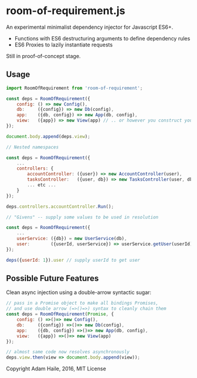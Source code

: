 # room-of-requirement.js
An experimental minimalist dependency injector for Javascript ES6+.

- Functions with ES6 destructuring arguments to define dependency rules
- ES6 Proxies to lazily instantiate requests

Still in proof-of-concept stage.

## Usage
```javascript
import RoomOfRequirement from 'room-of-requirement';

const deps = RoomOfRequirement({
    config: () => new Config(),
    db:     ({config}) => new Db(config),
    app:    ({db, config}) => new App(db, config),
    view:   ({app}) => new View(app) // .. or however you construct your apps
});

document.body.append(deps.view);

// Nested namespaces

const deps = RoomOfRequirement({
    ...
    controllers: {
        accountController: ({user}) => new AccountController(user),
        tasksController:   ({user, db}) => new TasksController(user, db),
        ... etc ...
    }
});

deps.controllers.accountController.Run();

// "Givens" -- supply some values to be used in resolution

const deps = RoomOfRequirement({
    ...
    userService: ({db}) = new UserService(db),
    user:        ({userId, userService}) => userService.getUser(userId) // note: no rule for userId
});

deps({userId: 1}).user // supply userId to get user
```

## Possible Future Features

Clean async injection using a double-arrow syntactic sugar:

```javascript
// pass in a Promise object to make all bindings Promises, 
// and use double arrow (=>()=>) syntax to cleanly chain them
const deps = RoomOfRequirement(Promise, {
    config: () =>()=> new Config(),
    db:     ({config}) =>()=> new Db(config),
    app:    ({db, config}) =>()=> new App(db, config),
    view:   ({app}) =>()=> new View(app) 
});

// almost same code now resolves asynchronously
deps.view.then(view => document.body.append(view));
```

Copyright Adam Haile, 2016, MIT License